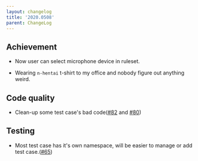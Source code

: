 ```yaml
---
layout: changelog
title: '2020.0508'
parent: ChangeLog
---
```


## Achievement

- Now user can select microphone device in ruleset.

- Wearing `n-hentai` t-shirt to my office and nobody figure out anything weird.

## Code quality

- Clean-up some test case's bad code([#82](https://github.com/osu-Karaoke/osu-Karaoke/pull/82) and [#80](https://github.com/osu-Karaoke/osu-Karaoke/pull/80))

## Testing

- Most test case has it's own namespace, will be easier to manage or add test case.([#65](https://github.com/osu-Karaoke/osu-Karaoke/pull/65))